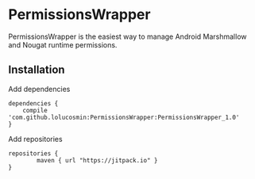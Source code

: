# PermissionsWrapper
PermissionsWrapper is the easiest way to manage Android Marshmallow and Nougat runtime permissions.

## Installation

Add dependencies
```Gradle
dependencies {
    compile 'com.github.lolucosmin:PermissionsWrapper:PermissionsWrapper_1.0'
}
```

Add repositories
```Gradle
repositories {
        maven { url "https://jitpack.io" }
}
```
